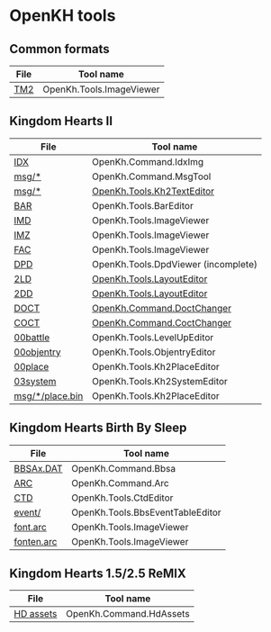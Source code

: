 # OpenKH tools

## Common formats

| File | Tool name
|------|-----------
|[TM2](../common/tm2.md) | OpenKh.Tools.ImageViewer

## Kingdom Hearts II

| File | Tool name
|------|-----------
|[IDX](../kh2/file/type/idx.md) | OpenKh.Command.IdxImg
|[msg/*](../kh2/file/type/msg.md) | OpenKh.Command.MsgTool
|[msg/*](../kh2/file/type/msg.md) | [OpenKh.Tools.Kh2TextEditor](./Kh2TextEditor/index.md)
|[BAR](../kh2/file/type/bar.md) | OpenKh.Tools.BarEditor
|[IMD](../kh2/file/type/image.md#imgd) | OpenKh.Tools.ImageViewer
|[IMZ](../kh2/file/type/image.md#imgz) | OpenKh.Tools.ImageViewer
|[FAC](../kh2/file/type/image.md#fac) | OpenKh.Tools.ImageViewer
|[DPD](../kh2/file/type/dpd.md) | OpenKh.Tools.DpdViewer (incomplete)
|[2LD](../kh2/file/type/2ld.md#layout) | [OpenKh.Tools.LayoutEditor](./LayoutEditor/index.md)
|[2DD](../kh2/file/type/2ld.md#sequence) | [OpenKh.Tools.LayoutEditor](./LayoutEditor/index.md)
|[DOCT](../kh2/file/type/doct) | [OpenKh.Command.DoctChanger](./DoctChanger/index.md)
|[COCT](../kh2/file/type/coct) | [OpenKh.Command.CoctChanger](./CoctChanger/index.md)
|[00battle](../kh2/file/type/00battle.md) | OpenKh.Tools.LevelUpEditor
|[00objentry](../kh2/file/type/00objentry.md) | OpenKh.Tools.ObjentryEditor
|[00place](../kh2/file/type/place.md) | OpenKh.Tools.Kh2PlaceEditor
|[03system](../kh2/file/type/03system.md) | OpenKh.Tools.Kh2SystemEditor
|[msg/*/place.bin](../kh2/file/type/place.md) | OpenKh.Tools.Kh2PlaceEditor

## Kingdom Hearts Birth By Sleep

| File | Tool name
|------|-----------
|[BBSAx.DAT](../bbs/bbsa.md)| OpenKh.Command.Bbsa
|[ARC](../bbs/arc.md) | OpenKh.Command.Arc
|[CTD](../bbs/ctd.md) | OpenKh.Tools.CtdEditor
|[event/](../bbs/events.md) | OpenKh.Tools.BbsEventTableEditor
|[font.arc](../bbs/events.md) | OpenKh.Tools.ImageViewer
|[fonten.arc](../bbs/events.md) | OpenKh.Tools.ImageViewer

## Kingdom Hearts 1.5/2.5 ReMIX

| File | Tool name
|------|-----------
|[HD assets](../common/hdassets.md)| OpenKh.Command.HdAssets
